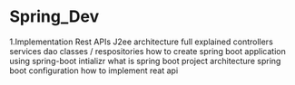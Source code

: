 # Spring_Dev
1.Implementation Rest APIs
    J2ee architecture full explained
    controllers
    services
    dao classes / respositories
    how to create spring boot application using
    spring-boot intializr
    what is spring boot project architecture
    spring boot configuration
    how to implement reat api



